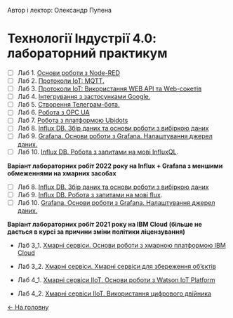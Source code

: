 Автор і лектор: Олександр Пупена 

# Технології Індустрії 4.0: лабораторний практикум 

- [ ] Лаб 1. [Основи роботи з Node-RED](lab1NodeRED.md)
- [ ] Лаб 2. [Протоколи IoT: MQTT.](lab2_1.md)
- [ ] Лаб 3. [Протоколи IoT: Використання WEB API та Web-сокетів](lab2_2.md)
- [ ] Лаб 4. [Інтегрування з застосунками Google.](lab5_1.md)
- [ ] Лаб 5. [Створення Телеграм-бота.](lab5_2.md)
- [ ] Лаб 6. [Робота з OPC UA](lab_opcua.md)
- [ ] Лаб 7. [Робота з платформою Ubidots](lab3_ubidots.md)
- [ ] Лаб 8. [Influx DB. Збір даних та основи роботи з вибіркою даних](lab_influx1.md) 
- [ ] Лаб 9. [Grafana. Основи роботи з Grafana. Налаштування джерел даних.](lab_grafana1.md)
- [ ] Лаб 10. [Influx DB. Робота з запитами на мові InfluxQL](lab_influx2.md).

**Варіант лабораторних робіт 2022 року на Influx + Grafana з меншими обмеженнями на хмарних засобах** 

- [ ] Лаб 8. [Influx DB. Збір даних та основи роботи з вибіркою даних](lab_influx1_2022.md) 
- [ ] Лаб 9. [Influx DB. Робота з запитами на мові flux](lab_influx2_2022.md).
- [ ] Лаб 10. [Grafana. Основи роботи з Grafana. Налаштування джерел даних.](lab_grafana1_2022.md)

**Варіант лабораторних робіт 2021 року на IBM Cloud (більше не дається в курсі за причини зміни політики ліцензування)** 

- Лаб 3_1. [Xмарні сервіси. Основи роботи з хмарною платформою IBM Cloud](lab3_1.md)

- Лаб 3_2. [Xмарні сервіси. Хмарні сервіси для збереження об’єктів](lab3_2.md)

- Лаб 4_1. [Xмарні сервіси IIoT. Основи роботи з Watson IoT Platform](lab4_1.md)

- Лаб 4_2. [Xмарні сервіси IIoT. Використання цифрового двійника](lab4_2.md)

  

[<- На головну](../)

